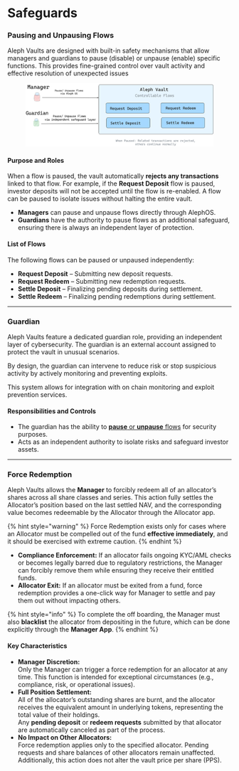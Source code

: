 # Safeguards

### Pausing and Unpausing Flows

Aleph Vaults are designed with built-in safety mechanisms that allow managers and guardians to pause (disable) or unpause (enable) specific functions. This provides fine-grained control over vault activity and effective resolution of unexpected issues

<figure><img src="../../.gitbook/assets/image (3).png" alt=""><figcaption></figcaption></figure>

#### Purpose and Roles

When a flow is paused, the vault automatically **rejects any transactions** linked to that flow. For example, if the **Request Deposit** flow is paused, investor deposits will not be accepted until the flow is re-enabled. A flow can be paused to isolate issues without halting the entire vault.&#x20;

* **Managers** can pause and unpause flows directly through AlephOS.
* **Guardians** have the authority to pause flows as an additional safeguard, ensuring there is always an independent layer of protection.

#### List of Flows

The following flows can be paused or unpaused independently:

* **Request Deposit** – Submitting new deposit requests.
* **Request Redeem** – Submitting new redemption requests.
* **Settle Deposit** – Finalizing pending deposits during settlement.
* **Settle Redeem** – Finalizing pending redemptions during settlement.

***

### Guardian

Aleph Vaults feature a dedicated guardian role, providing an independent layer of cybersecurity. The guardian is an external account assigned to protect the vault in unusual scenarios.

By design, the guardian can intervene to reduce risk or stop suspicious activity by actively monitoring and preventing exploits.&#x20;

This system allows for integration with on chain monitoring and exploit prevention services.

#### Responsibilities and Controls

* The guardian has the ability to [**pause** or **unpause** flows](safeguards.md#pausing-and-unpausing-vault-flows) for security purposes.
* Acts as an independent authority to isolate risks and safeguard investor assets.

***

### Force Redemption

Aleph Vaults allows the **Manager** to forcibly redeem all of an allocator’s shares across all share classes and series. This action fully settles the Allocator’s position based on the last settled NAV, and the corresponding value becomes redeemable by the Allocator through the Allocator app.&#x20;

{% hint style="warning" %}
Force Redemption exists only for cases where an Allocator must be compelled out of the fund **effective immediately**, and it should be exercised with extreme caution.
{% endhint %}

* **Compliance Enforcement:** If an allocator fails ongoing KYC/AML checks or becomes legally barred due to regulatory restrictions, the Manager can forcibly remove them while ensuring they receive their entitled funds.
* **Allocator Exit:** If an allocator must be exited from a fund, force redemption provides a one-click way for Manager to settle and pay them out without impacting others.

{% hint style="info" %}
To complete the off boarding, the Manager must also **blacklist** the allocator from depositing in the future, which can be done explicitly through the **Manager App**.
{% endhint %}

#### Key Characteristics

* **Manager Discretion:**\
  Only the Manager can trigger a force redemption for an allocator at any time. This function is intended for exceptional circumstances (e.g., compliance, risk, or operational issues).
* **Full Position Settlement:**\
  All of the allocator’s outstanding shares are burnt, and the allocator receives the equivalent amount in underlying tokens, representing the total value of their holdings.\
  Any **pending deposit** or **redeem requests** submitted by that allocator are automatically canceled as part of the process.&#x20;
* **No Impact on Other Allocators:**\
  Force redemption applies only to the specified allocator. Pending requests and share balances of other allocators remain unaffected. Additionally, this action does not alter the vault price per share (PPS).

